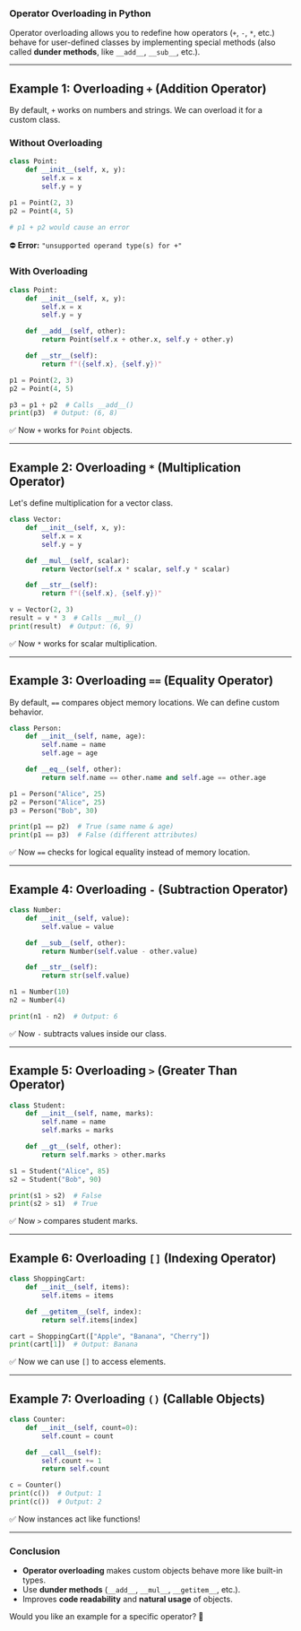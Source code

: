 ### **Operator Overloading in Python**
Operator overloading allows you to redefine how operators (`+`, `-`, `*`, etc.) behave for user-defined classes by implementing special methods (also called **dunder methods**, like `__add__`, `__sub__`, etc.).

---

## **Example 1: Overloading `+` (Addition Operator)**
By default, `+` works on numbers and strings. We can overload it for a custom class.

### **Without Overloading**
```python
class Point:
    def __init__(self, x, y):
        self.x = x
        self.y = y

p1 = Point(2, 3)
p2 = Point(4, 5)

# p1 + p2 would cause an error
```
⛔ **Error:** `"unsupported operand type(s) for +"`

### **With Overloading**
```python
class Point:
    def __init__(self, x, y):
        self.x = x
        self.y = y

    def __add__(self, other):
        return Point(self.x + other.x, self.y + other.y)

    def __str__(self):
        return f"({self.x}, {self.y})"

p1 = Point(2, 3)
p2 = Point(4, 5)

p3 = p1 + p2  # Calls __add__()
print(p3)  # Output: (6, 8)
```
✅ Now `+` works for `Point` objects.

---

## **Example 2: Overloading `*` (Multiplication Operator)**
Let's define multiplication for a vector class.

```python
class Vector:
    def __init__(self, x, y):
        self.x = x
        self.y = y

    def __mul__(self, scalar):
        return Vector(self.x * scalar, self.y * scalar)

    def __str__(self):
        return f"({self.x}, {self.y})"

v = Vector(2, 3)
result = v * 3  # Calls __mul__()
print(result)  # Output: (6, 9)
```
✅ Now `*` works for scalar multiplication.

---

## **Example 3: Overloading `==` (Equality Operator)**
By default, `==` compares object memory locations. We can define custom behavior.

```python
class Person:
    def __init__(self, name, age):
        self.name = name
        self.age = age

    def __eq__(self, other):
        return self.name == other.name and self.age == other.age

p1 = Person("Alice", 25)
p2 = Person("Alice", 25)
p3 = Person("Bob", 30)

print(p1 == p2)  # True (same name & age)
print(p1 == p3)  # False (different attributes)
```
✅ Now `==` checks for logical equality instead of memory location.

---

## **Example 4: Overloading `-` (Subtraction Operator)**
```python
class Number:
    def __init__(self, value):
        self.value = value

    def __sub__(self, other):
        return Number(self.value - other.value)

    def __str__(self):
        return str(self.value)

n1 = Number(10)
n2 = Number(4)

print(n1 - n2)  # Output: 6
```
✅ Now `-` subtracts values inside our class.

---

## **Example 5: Overloading `>` (Greater Than Operator)**
```python
class Student:
    def __init__(self, name, marks):
        self.name = name
        self.marks = marks

    def __gt__(self, other):
        return self.marks > other.marks

s1 = Student("Alice", 85)
s2 = Student("Bob", 90)

print(s1 > s2)  # False
print(s2 > s1)  # True
```
✅ Now `>` compares student marks.

---

## **Example 6: Overloading `[]` (Indexing Operator)**
```python
class ShoppingCart:
    def __init__(self, items):
        self.items = items

    def __getitem__(self, index):
        return self.items[index]

cart = ShoppingCart(["Apple", "Banana", "Cherry"])
print(cart[1])  # Output: Banana
```
✅ Now we can use `[]` to access elements.

---

## **Example 7: Overloading `()` (Callable Objects)**
```python
class Counter:
    def __init__(self, count=0):
        self.count = count

    def __call__(self):
        self.count += 1
        return self.count

c = Counter()
print(c())  # Output: 1
print(c())  # Output: 2
```
✅ Now instances act like functions!

---

### **Conclusion**
- **Operator overloading** makes custom objects behave more like built-in types.
- Use **dunder methods** (`__add__`, `__mul__`, `__getitem__`, etc.).
- Improves **code readability** and **natural usage** of objects.

Would you like an example for a specific operator? 🚀

